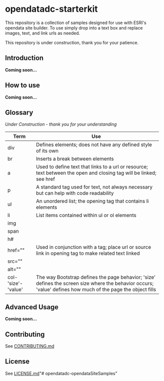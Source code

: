 # opendatadc-starterkit
This repository is a collection of samples designed for use with ESRI's opendata site builder. To use simply drop into a text box and replace images, text, and link urls as needed.

This repository is under construction, thank you for your patience.

Introduction
----------
<b>Coming soon...</b>

How to use
----------
<b>Coming soon...</b>

Glossary
----------
*Under Construction - thank you for your understanding*

| Term | Use |
|---|---|
|div| Defines elements; does not have any defined style of its own |
|br| Inserts a break between elements |
|a| Used to define text that links to a url or resource; text between the open and closing tag will be linked; see href |
|p| A standard tag used for text, not always necessary but can help with code readability |
|ul| An unordered list; the opening tag that contains li elements |
|li| List items contained within ul or ol elements|
|img| |
|span| |
|h#| |
|href=""| Used in conjunction with a tag; place url or source link in opening tag to make related text linked |
|src=""| |
|alt=""| |
|col-'size'-'value'|The way Bootstrap defines the page behavior; 'size' defines the screen size where the behavior occurs; 'value' defines how much of the page the object fills|

Advanced Usage
----------
<b>Coming soon...</b>

Contributing
------------
See [CONTRIBUTING.md](../master/CONTRIBUTING.md)

License
----------
See [LICENSE.md](../master/LICENSE.md)"# opendatadc-opendataSiteSamples" 
